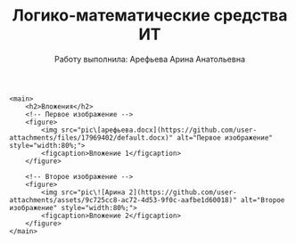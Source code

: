 <!DOCTYPE html>
<html lang="ru">
<head>
    <meta charset="UTF-8">
    <meta name="viewport" content="width=device-width, initial-scale=1.0">
    <title>Моя работа</title>
</head>
<body>
    <header>
        <h1>Логико-математические средства ИТ</h1>
        <p>Работу выполнила: Арефьева Арина Анатольевна</p>
    </header>

    <main>
        <h2>Вложения</h2>
        <!-- Первое изображение -->
        <figure>
            <img src="pic\[арефьева.docx](https://github.com/user-attachments/files/17969402/default.docx)" alt="Первое изображение" style="width:80%;">
            <figcaption>Вложение 1</figcaption>
        </figure>

        <!-- Второе изображение -->
        <figure>
            <img src="pic\![Арина 2](https://github.com/user-attachments/assets/9c725cc8-ac72-4d53-9f0c-aafbe1d60018)" alt="Второе изображение" style="width:80%;">
            <figcaption>Вложение 2</figcaption>
        </figure>
    </main>
</body>
</html>

